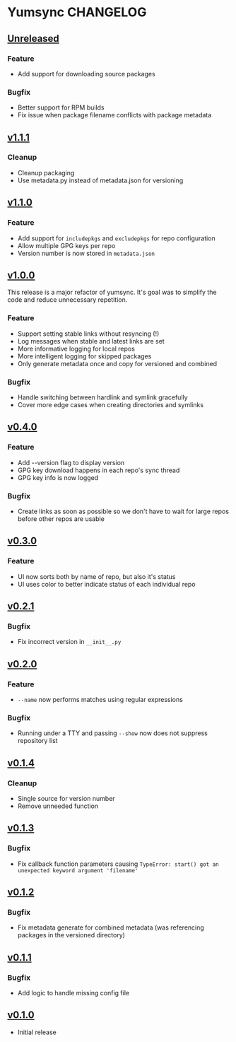 Yumsync CHANGELOG
=================

[Unreleased]
------------

### Feature

* Add support for downloading source packages

### Bugfix

* Better support for RPM builds
* Fix issue when package filename conflicts with package metadata

[v1.1.1]
--------

### Cleanup

* Cleanup packaging
* Use metadata.py instead of metadata.json for versioning

[v1.1.0]
--------

### Feature

* Add support for `includepkgs` and `excludepkgs` for repo configuration
* Allow multiple GPG keys per repo
* Version number is now stored in `metadata.json`

[v1.0.0]
--------

This release is a major refactor of yumsync. It's goal was
to simplify the code and reduce unnecessary repetition.

### Feature

* Support setting stable links without resyncing (!)
* Log messages when stable and latest links are set
* More informative logging for local repos
* More intelligent logging for skipped packages
* Only generate metadata once and copy for versioned and combined

### Bugfix

* Handle switching between hardlink and symlink gracefully
* Cover more edge cases when creating directories and symlinks

[v0.4.0]
--------

### Feature

* Add --version flag to display version
* GPG key download happens in each repo's sync thread
* GPG key info is now logged

### Bugfix

* Create links as soon as possible so we don't have to
  wait for large repos before other repos are usable

[v0.3.0]
--------

### Feature

* UI now sorts both by name of repo, but also it's status
* UI uses color to better indicate status of each individual repo

[v0.2.1]
--------

### Bugfix

* Fix incorrect version in `__init__.py`

[v0.2.0]
--------

### Feature

* `--name` now performs matches using regular expressions

### Bugfix

* Running under a TTY and passing `--show`
  now does not suppress repository list

[v0.1.4]
--------

### Cleanup

* Single source for version number
* Remove unneeded function

[v0.1.3]
--------

### Bugfix

* Fix callback function parameters causing
  `TypeError: start() got an unexpected keyword argument 'filename'`

[v0.1.2]
--------

### Bugfix

* Fix metadata generate for combined metadata
  (was referencing packages in the versioned directory)

[v0.1.1]
--------

### Bugfix

* Add logic to handle missing config file

[v0.1.0]
--------

* Initial release

[Unreleased]: https://github.com/jrwesolo/yumsync/compare/v1.1.1...HEAD
[v1.1.1]: https://github.com/jrwesolo/yumsync/compare/v1.1.0...v1.1.1
[v1.1.0]: https://github.com/jrwesolo/yumsync/compare/v1.0.0...v1.1.0
[v1.0.0]: https://github.com/jrwesolo/yumsync/compare/v0.4.0...v1.0.0
[v0.4.0]: https://github.com/jrwesolo/yumsync/compare/v0.3.0...v0.4.0
[v0.3.0]: https://github.com/jrwesolo/yumsync/compare/v0.2.1...v0.3.0
[v0.2.1]: https://github.com/jrwesolo/yumsync/compare/v0.2.0...v0.2.1
[v0.2.0]: https://github.com/jrwesolo/yumsync/compare/v0.1.4...v0.2.0
[v0.1.4]: https://github.com/jrwesolo/yumsync/compare/v0.1.3...v0.1.4
[v0.1.3]: https://github.com/jrwesolo/yumsync/compare/v0.1.2...v0.1.3
[v0.1.2]: https://github.com/jrwesolo/yumsync/compare/v0.1.1...v0.1.2
[v0.1.1]: https://github.com/jrwesolo/yumsync/compare/v0.1.0...v0.1.1
[v0.1.0]: https://github.com/jrwesolo/yumsync/compare/d614f60...v0.1.0
